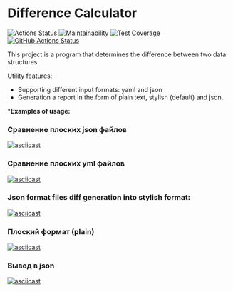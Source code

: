 # **Difference Calculator**
[![Actions Status](https://github.com/fedorovaea18/java-project-71/actions/workflows/hexlet-check.yml/badge.svg)](https://github.com/fedorovaea18/java-project-71/actions)
[![Maintainability](https://api.codeclimate.com/v1/badges/799baa6542d6f91f7791/maintainability)](https://codeclimate.com/github/fedorovaea18/java-project-71/maintainability)
[![Test Coverage](https://api.codeclimate.com/v1/badges/799baa6542d6f91f7791/test_coverage)](https://codeclimate.com/github/fedorovaea18/java-project-71/test_coverage)
[![GitHub Actions Status](https://github.com/fedorovaea18/java-project-71/actions/workflows/main.yml/badge.svg)](https://github.com/fedorovaea18/java-project-71/actions)

This project is a program that determines the difference between two data structures.

Utility features:
- Supporting different input formats: yaml and json
- Generation a report in the form of plain text, stylish (default) and json.

***Examples of usage:** 

### Сравнение плоских json файлов
[![asciicast](https://asciinema.org/a/2QoKdI7dUoOG9Iw0KPHat0TJa.svg)](https://asciinema.org/a/2QoKdI7dUoOG9Iw0KPHat0TJa)
### Сравнение плоских yml файлов
[![asciicast](https://asciinema.org/a/sUcDhFDavRjhl5nibZh33S6sx.svg)](https://asciinema.org/a/sUcDhFDavRjhl5nibZh33S6sx)
### Json format files diff generation into stylish format:
[![asciicast](https://asciinema.org/a/iNG1o4t7yAPQYF4EmASt8QXFY.svg)](https://asciinema.org/a/iNG1o4t7yAPQYF4EmASt8QXFY)
### Плоский формат (plain)
[![asciicast](https://asciinema.org/a/2Xlhu503pJne6pvMLxI38Rn3Q.svg)](https://asciinema.org/a/2Xlhu503pJne6pvMLxI38Rn3Q)
### Вывод в json
[![asciicast](https://asciinema.org/a/9NfNVg4N3lOCyDuoqL46YFAIG.svg)](https://asciinema.org/a/9NfNVg4N3lOCyDuoqL46YFAIG)
